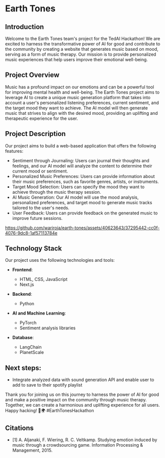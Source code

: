 # Earth Tones

## Introduction
Welcome to the Earth Tones team's project for the TedAI Hackathon! We are excited to harness the transformative power of AI for good and contribute to the community by creating a website that generates music based on mood, serving as a form of music therapy. Our mission is to provide personalized music experiences that help users improve their emotional well-being.

## Project Overview
Music has a profound impact on our emotions and can be a powerful tool for improving mental health and well-being. The Earth Tones project aims to leverage AI to create a unique music generation platform that takes into account a user's personalized listening preferences, current sentiment, and the target mood they want to achieve. The AI model will then generate music that strives to align with the desired mood, providing an uplifting and therapeutic experience for the user.

## Project Description
Our project aims to build a web-based application that offers the following features:
- Sentiment through Journaling: Users can journal their thoughts and feelings, and our AI model will analyze the content to determine their current mood or sentiment.
- Personalized Music Preferences: Users can provide information about their music preferences, such as favorite genres, artists, or instruments.
- Target Mood Selection: Users can specify the mood they want to achieve through the music therapy session.
- AI Music Generation: Our AI model will use the mood analysis, personalized preferences, and target mood to generate music tracks tailored to the user's needs.
- User Feedback: Users can provide feedback on the generated music to improve future sessions.




https://github.com/wariroja/earth-tones/assets/40623643/37295442-cc0f-4076-9dc8-1af57113784e




## Technology Stack
Our project uses the following technologies and tools:

- **Frontend**:
  - HTML, CSS, JavaScript
  - Next.js
  
- **Backend**:
  - Python

- **AI and Machine Learning**:
  - PyTorch 
  - Sentiment analysis libraries
  
- **Database**:
  - LangChain
  - PlanetScale

## Next steps: 

- Integrate analyzed data with sound generation API and enable user to add to save to their spotify playlist 

Thank you for joining us on this journey to harness the power of AI for good and make a positive impact on the community through music therapy. Together, we can create a harmonious and uplifting experience for all users. Happy hacking! 🎵🌍 #EarthTonesHackathon

## Citations
- [1] A. Aljanaki, F. Wiering, R. C. Veltkamp. Studying emotion induced by music through a crowdsourcing game. Information Processing & Management, 2015.
